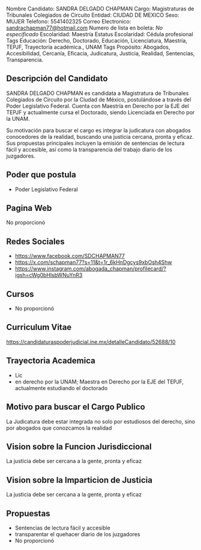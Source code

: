 Nombre Candidato: SANDRA DELGADO CHAPMAN
Cargo: Magistraturas de Tribunales Colegiados de Circuito
Entidad: CIUDAD DE MEXICO
Sexo: MUJER
Telefono: 5541402325
Correo Electronico: sandrachapman77@hotmail.com
Numero de lista en boleta: *No especificado*
Escolaridad: Maestría
Estatus Escolaridad: Cédula profesional
Tags Educación: Derecho, Doctorado, Educación, Licenciatura, Maestría, TEPJF, Trayectoria académica., UNAM
Tags Propósito: Abogados, Accesibilidad, Cercanía, Eficacia, Judicatura, Justicia, Realidad, Sentencias, Transparencia.


## Descripción del Candidato 

SANDRA DELGADO CHAPMAN es candidata a Magistratura de Tribunales Colegiados de Circuito por la Ciudad de México, postulándose a través del Poder Legislativo Federal. Cuenta con Maestría en Derecho por la EJE del TEPJF y actualmente cursa el Doctorado, siendo Licenciada en Derecho por la UNAM.

Su motivación para buscar el cargo es integrar la judicatura con abogados conocedores de la realidad, buscando una justicia cercana, pronta y eficaz. Sus propuestas principales incluyen la emisión de sentencias de lectura fácil y accesible, así como la transparencia del trabajo diario de los juzgadores.


## Poder que postula

- Poder Legislativo Federal


## Pagina Web

No proporcionó


## Redes Sociales

- https://www.facebook.com/SDCHAPMAN77
- https://x.com/schapman77?s=11&t=1r_6kHnDgcys9xbOsh4Shw
- https://www.instagram.com/abogada_chapman/profilecard/?igsh=cWg0bHlsbWNuYnR3


## Cursos

- No proporcionó


## Curriculum Vitae

https://candidaturaspoderjudicial.ine.mx/detalleCandidato/52688/10


## Trayectoria Academica

- Lic
- en derecho por la UNAM; Maestra en Derecho por la EJE del TEPJF, actualmente estudiando el doctorado


## Motivo para buscar el Cargo Publico

La Judicatura debe estar integrada no solo por estudiosos del derecho, sino por abogados que conozcamos la realidad


## Vision sobre la Funcion Jurisdiccional

La justicia debe ser cercana a la gente, pronta y eficaz


## Vision sobre la Imparticion de Justicia

La justicia debe ser cercana a la gente, pronta y eficaz


## Propuestas

- Sentencias de lectura fácil y accesible
- transparentar el quehacer diario de los juzgadores
- No proporcionó


